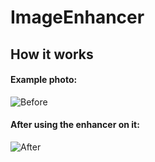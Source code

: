 # ImageEnhancer

## How it works

#### Example photo:
![Before](assets/ExhibitionImages/panda_before.png)

#### After using the enhancer on it:
![After](assets/ExhibitionImages/panda_after.png)